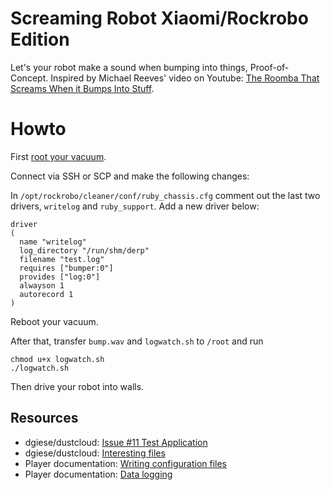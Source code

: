 # Screaming Robot Xiaomi/Rockrobo Edition

Let's your robot make a sound when bumping into things, Proof-of-Concept. Inspired by Michael Reeves' video on Youtube: [The Roomba That Screams When it Bumps Into Stuff](https://www.youtube.com/watch?v=mvz3LRK263E).

# Howto

First [root your vacuum](https://github.com/dgiese/dustcloud).

Connect via SSH or SCP and make the following changes:

In `/opt/rockrobo/cleaner/conf/ruby_chassis.cfg` comment out the last two drivers, `writelog` and `ruby_support`. Add a new driver below:

```
driver
(
  name "writelog"
  log_directory "/run/shm/derp"
  filename "test.log"
  requires ["bumper:0"]
  provides ["log:0"]
  alwayson 1
  autorecord 1 
)
```

Reboot your vacuum.

After that, transfer `bump.wav` and `logwatch.sh` to `/root` and run 
```
chmod u+x logwatch.sh
./logwatch.sh
```

Then drive your robot into walls.

## Resources

* dgiese/dustcloud: [Issue #11 Test Application](https://github.com/dgiese/dustcloud/issues/11)
* dgiese/dustcloud: [Interesting files](https://github.com/dgiese/dustcloud/blob/master/devices/xiaomi.vacuum/Interesting-files.md)
* Player documentation: [Writing configuration files](http://playerstage.sourceforge.net/wiki/Writing_configuration_files)
* Player documentation: [Data logging](http://playerstage.sourceforge.net/wiki/Data_logging)